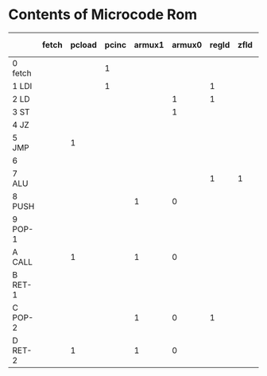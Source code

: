 # Contents of Microcode Rom


|| fetch | pcload |pcinc|armux1|armux0|regld|zfld|mux|memld|irld|pcmux|datamux|sp++|sp--|address|
|--|--|--|--|--|--|--|--|--|--|--|--|--|--|--|--|
|0 fetch| | |1| | | | | | |1| | | | |-|
|1 LDI| | |1| | |1| |1| | | | | | |0|
|2 LD| | | | |1|1| |1| | | | | | |0|
|3 ST| | | | |1| | | |1| | | | | |0|
|4 JZ| | | | | | | | | | | | | | |-|
|5 JMP| |1| | | | | | | | | | | | |0|
|6| | | | | | | | | | | | | | |0|
|7 ALU| | | | | |1|1| | | | | | | |0|
|8 PUSH| | | |1|0| | | |1| | |0| |1|0|
|9 POP-1| | | | | | | | | | | | |1| |C|
|A CALL| |1| |1|0| | | |1| |0|1| |1|0|
|B RET-1| | | | | | | | | | | | |1| |D|
|C POP-2| | | |1|0|1| |1| | | | | | |0|
|D RET-2| |1| |1|0| | | | | |1| | | |0|
